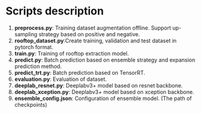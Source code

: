 # Scripts description
1. **preprocess.py**:
    Training dataset augmentation offline. Support up-sampling strategy based on positive and negative.
2. **rooftop_dataset.py**:Create training, validation and test dataset in pytorch format.
3. **train.py**: Training of rooftop extraction model.
4. **predict.py**: Batch prediction based on ensemble strategy and expansion prediction method.
5. **predict_trt.py**: Batch prediction based on TensorRT.
6. **evaluation.py**: Evaluation of dataset.
7. **deeplab_resnet.py**: Deeplabv3+ model based on resnet backbone.
8. **deeplab_xception.py**: Deeplabv3+ model based on xception backbone.
9. **ensemble_config.json**: Configuration of ensemble model. (The path of checkpoints)